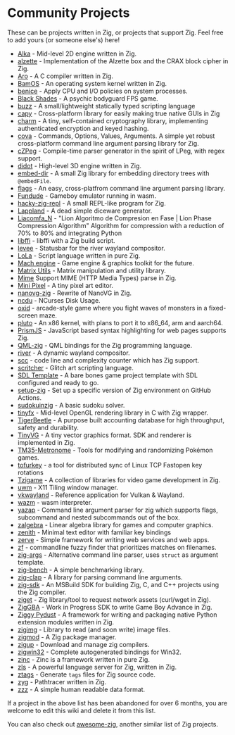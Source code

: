 # Community Projects

These can be projects written in Zig, or projects that support Zig. Feel free to add yours (or someone else's) here!

* [Alka](https://github.com/Kiakra/Alka) - Mid-level 2D engine written in Zig.
* [alzette](https://github.com/jedisct1/zig-alzette) - Implementation of the Alzette box and the CRAX block cipher in Zig.
* [Aro](https://github.com/Vexu/arocc) - A C compiler written in Zig.
* [BamOS](https://github.com/bagggage/bamos) - An operating system kernel written in Zig.
* [benice](https://git.sr.ht/~danyspin97/benice) - Apply CPU and I/O policies on system processes.
* [Black Shades](https://sr.ht/~cnx/blackshades) - A psychic bodyguard FPS game.
* [buzz](https://github.com/buzz-language/buzz) - A small/lightweight statically typed scripting language
* [capy](https://github.com/capy-ui/capy) - Cross-platform library for easily making true native GUIs in Zig 
* [charm](https://github.com/jedisct1/zig-charm) - A tiny, self-contained cryptography library, implementing authenticated encryption and keyed hashing.
* [cova](https://github.com/00JCIV00/cova) - Commands, Options, Values, Arguments. A simple yet robust cross-platform command line argument parsing library for Zig.
* [cZPeg](https://github.com/spadix0/cZPeg) - Compile-time parser generator in the spirit of LPeg, with regex support.
* [didot](https://github.com/zenith391/didot) - High-level 3D engine written in Zig.
* [embed-dir](https://hg.sr.ht/~dermetfan/embed-dir) - A small Zig library for embedding directory trees with `@embedFile`.
* [flags](https://github.com/n0s4/flags) - An easy, cross-platfrom command line argument parsing library.
* [Fundude](https://github.com/fengb/fundude) - Gameboy emulator running in wasm.
* [hacky-zig-repl](https://github.com/Hejsil/hacky-zig-repl) - A small REPL-like program for Zig.
* [Lappland](https://github.com/alamlintang/lappland) - A dead simple diceware generator.
* [Liacomfa_N]() - "Lion Algoritmo de Compresion en Fase | Lion Phase Compression Algorithm" Algorithm for compression with a reduction of 70% to 80% and integrating Python
* [libffi](https://github.com/alexrp/libffi) - libffi with a Zig build script.
* [levee](https://sr.ht/~andreafeletto/levee) - Statusbar for the river wayland compositor.
* [LoLa](https://github.com/masterQ32/LoLa-Native) - Script language written in pure Zig.
* [Mach engine](https://github.com/hexops/mach) - Game engine & graphics toolkit for the future.
* [Matrix Utils](https://github.com/vbrusca/ZigMatrixUtils) - Matrix manipulation and utility library.
* [Mime](https://github.com/zon-dev/mime) Support MIME (HTTP Media Types) parse in Zig.
* [Mini Pixel](https://github.com/fabioarnold/MiniPixel) - A tiny pixel art editor.
* [nanovg-zig](https://github.com/fabioarnold/nanovg-zig) - Rewrite of NanoVG in Zig.
* [ncdu](https://dev.yorhel.nl/ncdu) - NCurses Disk Usage.
* [oxid](https://github.com/dbandstra/oxid) - arcade-style game where you fight waves of monsters in a fixed-screen maze.
* [pluto](https://github.com/SamTebbs33/pluto) - An x86 kernel, with plans to port it to x86_64, arm and aarch64.
* [PrismJS](https://github.com/PrismJS/prism) - JavaScript based syntax highlighting for web pages supports Zig.
* [QML-zig](https://github.com/kassane/qml_zig) - QML bindings for the Zig programming language.
* [river](https://github.com/ifreund/river) - A dynamic wayland compositor.
* [scc](https://github.com/boyter/scc) - code line and complexity counter which has Zig support.
* [scritcher](https://gitdab.com/luna/scritcher) - Glitch art scripting language.
* [SDL Template](https://github.com/vbrusca/ZigSdlGameTemplate) - A bare bones game project template with SDL configured and ready to go.
* [setup-zig](https://github.com/korandoru/setup-zig) - Set up a specific version of Zig environment on GitHub Actions.
* [sudokuinzig](https://github.com/user00e00/sudokuinzig) - A basic sudoku solver.
* [tinyfx](https://github.com/shakesoda/tinyfx) - Mid-level OpenGL rendering library in C with Zig wrapper.
* [TigerBeetle](https://github.com/coilhq/tigerbeetle) - A purpose built accounting database for high throughput, safety and durability.
* [TinyVG](https://tinyvg.tech/) - A tiny vector graphics format. SDK and renderer is implemented in Zig.
* [TM35-Metronome](https://github.com/TM35-Metronome) - Tools for modifying and randomizing Pokémon games.
* [tofurkey](https://github.com/blblack/tofurkey) - a tool for distributed sync of Linux TCP Fastopen key rotations
* [Tzigame](https://sr.ht/~cnx/tzigame) - A collection of libraries for video game development in Zig.
* [uwm](https://github.com/MaFackler/uwm) - X11 Tiling window manager.
* [vkwayland](https://github.com/kdchambers/vkwayland) - Reference application for Vulkan & Wayland.
* [wazm](https://github.com/fengb/wazm) - wasm interpreter.
* [yazap](https://github.com/PrajwalCH/yazap) - Command line argument parser for zig which supports flags, subcommand and nested subcommands out of the box.
* [zalgebra](https://github.com/kooparse/zalgebra) - Linear algebra library for games and computer graphics.
* [zenith](https://codeberg.org/zenith-editor/zenith) - Minimal text editor with familiar key bindings
* [zerve](https://github.com/floscodes/zerve) - Simple framework for writing web services and web apps.
* [zf](https://github.com/natecraddock/zf) - commandline fuzzy finder that prioritizes matches on filenames.
* [zig-args](https://github.com/MasterQ32/zig-args) - Alternative command line parser, uses `struct` as argument template.
* [zig-bench](https://github.com/Hejsil/zig-bench) - A simple benchmarking library.
* [zig-clap](https://github.com/Hejsil/zig-clap) - A library for parsing command line arguments.
* [zig-sdk](https://github.com/vezel-dev/zig-sdk) - An MSBuild SDK for building Zig, C, and C++ projects using the Zig compiler.
* [ziget](https://github.com/marler8997/ziget) - Zig library/tool to request network assets (curl/wget in Zig).
* [ZigGBA](https://github.com/wendigojaeger/ZigGBA) - Work in Progress SDK to write Game Boy Advance in Zig.
* [Ziggy Pydust](https://pydust.fulcrum.so/latest/) - A framework for writing and packaging native Python extension modules written in Zig.
* [zigimg](https://github.com/mlarouche/zigimg) - Library to read (and soon write) image files.
* [zigmod](https://github.com/nektro/zigmod) - A Zig package manager.
* [zigup](https://github.com/marler8997/zigup) - Download and manage zig compilers.
* [zigwin32](https://github.com/marlersoft/zigwin32) - Complete autogenerated bindings for Win32.
* [zinc](https://github.com/zon-dev/zinc) - Zinc is a framework written in pure Zig.
* [zls](https://github.com/zigtools/zls) - A powerful language server for Zig, written in Zig.
* [ztags](https://github.com/gpanders/ztags) - Generate `tags` files for Zig source code.
* [zyg](https://github.com/Opioid/zyg) - Pathtracer written in Zig.
* [zzz](https://github.com/gruebite/zzz) - A simple human readable data format.

If a project in the above list has been abandoned for over 6 months, you are welcome to edit this wiki and delete it from this list.

You can also check out [awesome-zig](https://github.com/catdevnull/awesome-zig), another similar list of Zig projects.